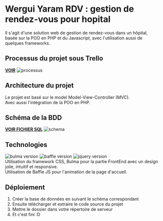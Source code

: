 # Wergui Yaram RDV : gestion de rendez-vous pour hopital
Il s'agit d'une solution web de gestion de rendez-vous dans un hôpital, basée sur la POO en PHP et du Javascript, avec l'utilisation aussi de quelques frameworks.


## Processus du projet sous Trello
[**VOIR**](https://trello.com/b/jueqT8iK)
![processus](https://github.com/daooda-galsen-dev/wergui-yaram-RDV/blob/master/view/files/Gestion-RDV-Wergui-Yaram-Trello.png)


## Architecture du projet
  Le projet est basé sur le model Model-View-Controller (MVC).<br>
  Avec aussi l'intégration de la POO en PHP.


## Schéma de la BDD
[**VOIR FICHIER SQL**](https://github.com/daooda-galsen-dev/wergui-yaram-RDV/blob/master/view/files/ges_rdv.sql)
![schema](https://github.com/daooda-galsen-dev/wergui-yaram-RDV/blob/master/view/files/bdd.PNG)

## Technologies
![bulma version](https://img.shields.io/badge/bulma-0.7.5-blueviolet.svg)
![baffle version](https://img.shields.io/badge/Baffle%20JS-0.3.6-lightgrey)
![jquery version](https://img.shields.io/badge/jQuery-3.4.1-blue)<br>
Utilisation du framework CSS, Bulma pour la partie FrontEnd avec un design jolie, intuitif et responsive.<br>
Utilisation de Baffle JS pour l'animation de la page d'accueil.


## Déploiement
1. Créer la base de données en suivant le schéma correspondant
2. Ensuite télécharger et extraire le code source du projet
3. Mettre le dossier dans votre répertoire de serveur
4. Et c'est fini :D
